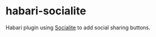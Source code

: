 habari-socialite
================

Habari plugin using [Socialite](https://github.com/dbushell/Socialite) to add social sharing buttons.